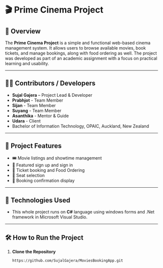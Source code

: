 # 🎬 Prime Cinema Project

## 📖 Overview

The **Prime Cinema Project** is a simple and functional web-based cinema management system. It allows users to browse available movies, book tickets, and manage bookings, along with food ordering as well. The project was developed as part of an academic assignment with a focus on practical learning and usability.

---

## 👨‍💻 Contributors / Developers

- **Sujal Gajera** – Project Lead & Developer
- **Prabhjot** - Team Member
- **Sijan** - Team Member
- **Suyang** - Team Member
- **Asanthika** - Mentor & Guide
- **Udara** - Client 
- Bachelor of Information Technology, OPAIC, Auckland, New Zealand

---

## 🚀 Project Features

- 🎟️ Movie listings and showtime management  
- 🔐 Featured sign up and sign in 
- 🧾 Ticket booking and Food Ordering  
- 📅 Seat selection 
- 📩 Booking confirmation display

---

## 🔧 Technologies Used

- This whole project runs on **C#** language using windows forms and .Net framework in Microsoft Visual Studio.

---

## 🛠️ How to Run the Project

1. **Clone the Repository**
   ```bash
   https://github.com/SujalGajera/MoviesBookingApp.git

